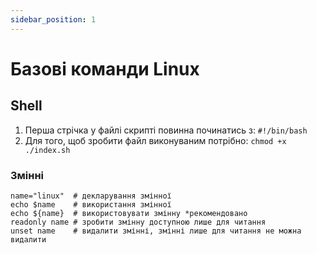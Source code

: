 ```yaml
---
sidebar_position: 1
---
```


# Базові команди Linux

## Shell

1. Перша стрічка у файлі скрипті повинна починатись з: `#!/bin/bash`
2. Для того, щоб зробити файл виконуваним потрібно: `chmod +x ./index.sh`

### Змінні

```shell
name="linux"  # декларування змінної
echo $name    # використання змінної
echo ${name}  # використовувати змінну *рекомендовано
readonly name # зробити змінну доступною лише для читання
unset name    # видалити змінні, змінні лише для читання не можна видалити
```

